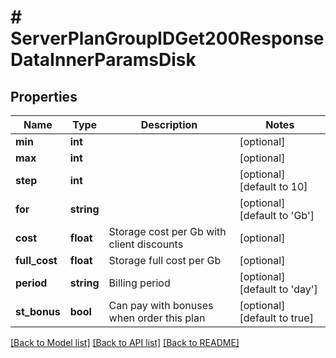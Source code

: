 # # ServerPlanGroupIDGet200ResponseDataInnerParamsDisk

## Properties

Name | Type | Description | Notes
------------ | ------------- | ------------- | -------------
**min** | **int** |  | [optional]
**max** | **int** |  | [optional]
**step** | **int** |  | [optional] [default to 10]
**for** | **string** |  | [optional] [default to 'Gb']
**cost** | **float** | Storage cost per Gb with client discounts | [optional]
**full_cost** | **float** | Storage full cost per Gb | [optional]
**period** | **string** | Billing period | [optional] [default to 'day']
**st_bonus** | **bool** | Can pay with bonuses when order this plan | [optional] [default to true]

[[Back to Model list]](../../README.md#models) [[Back to API list]](../../README.md#endpoints) [[Back to README]](../../README.md)

